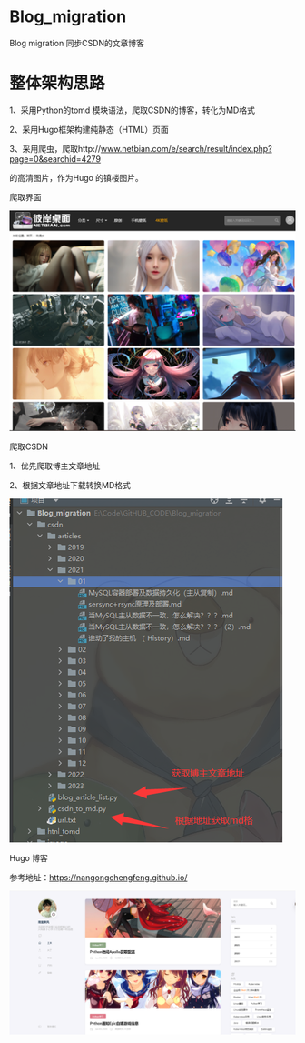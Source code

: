 # Blog_migration
Blog migration 
同步CSDN的文章博客



# 整体架构思路

1、采用Python的tomd 模块语法，爬取CSDN的博客，转化为MD格式

2、采用Hugo框架构建纯静态（HTML）页面

3、采用爬虫，爬取http://www.netbian.com/e/search/result/index.php?page=0&searchid=4279

的高清图片，作为Hugo 的镇楼图片。





爬取界面

![1673488884317](images/1673488884317.png)

爬取CSDN

1、优先爬取博主文章地址

2、根据文章地址下载转换MD格式

![1673488988075](images/1673488988075.png)



Hugo 博客

参考地址：https://nangongchengfeng.github.io/

![1673489016431](images/1673489016431.png)

